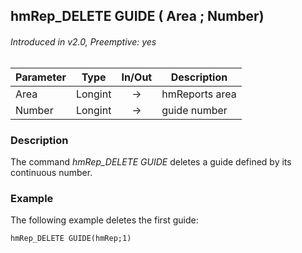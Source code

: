 ## hmRep_DELETE GUIDE ( Area ; Number) 
###### Introduced in v2.0, Preemptive: yes

|Parameter|Type|In/Out|Description
|---|---|:---:|---
|Area|Longint|→|hmReports area
|Number|Longint|→|guide number

### Description
The command *hmRep_DELETE GUIDE* deletes a guide defined by its continuous number.

### Example
The following example deletes the first guide:

```4d
hmRep_DELETE GUIDE(hmRep;1)
```
